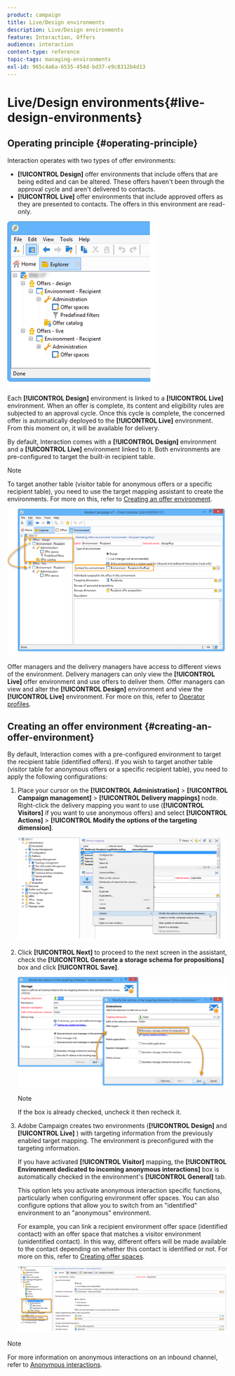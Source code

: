 ```yaml
---
product: campaign
title: Live/Design environments
description: Live/Design environments
feature: Interaction, Offers
audience: interaction
content-type: reference
topic-tags: managing-environments
exl-id: 965c4a6a-6535-454d-bd37-e9c8312b4d13
---
```

# Live/Design environments{#live-design-environments}



## Operating principle {#operating-principle}

Interaction operates with two types of offer environments:

* **[!UICONTROL Design]** offer environments that include offers that are being edited and can be altered. These offers haven't been through the approval cycle and aren't delivered to contacts.
* **[!UICONTROL Live]** offer environments that include approved offers as they are presented to contacts. The offers in this environment are read-only.

![](assets/offer_environments_overview_001.png)

Each **[!UICONTROL Design]** environment is linked to a **[!UICONTROL Live]** environment. When an offer is complete, its content and eligibility rules are subjected to an approval cycle. Once this cycle is complete, the concerned offer is automatically deployed to the **[!UICONTROL Live]** environment. From this moment on, it will be available for delivery.

By default, Interaction comes with a **[!UICONTROL Design]** environment and a **[!UICONTROL Live]** environment linked to it. Both environments are pre-configured to target the built-in recipient table.

>[!NOTE]
>
>To target another table (visitor table for anonymous offers or a specific recipient table), you need to use the target mapping assistant to create the environments. For more on this, refer to [Creating an offer environment](#creating-an-offer-environment).

![](assets/offer_environments_overview_002.png)

Offer managers and the delivery managers have access to different views of the environment. Delivery managers can only view the **[!UICONTROL Live]** offer environment and use offers to deliver them. Offer managers can view and alter the **[!UICONTROL Design]** environment and view the **[!UICONTROL Live]** environment. For more on this, refer to [Operator profiles](../../interaction/using/operator-profiles.md).

## Creating an offer environment {#creating-an-offer-environment}

By default, Interaction comes with a pre-configured environment to target the recipient table (identified offers). If you wish to target another table (visitor table for anonymous offers or a specific recipient table), you need to apply the following configurations:

1. Place your cursor on the **[!UICONTROL Administration]** > **[!UICONTROL Campaign management]** > **[!UICONTROL Delivery mappings]** node. Right-click the delivery mapping you want to use (**[!UICONTROL Visitors]** if you want to use anonymous offers) and select **[!UICONTROL Actions]** > **[!UICONTROL Modify the options of the targeting dimension]**.

   ![](assets/offer_env_anonymous_001.png)

1. Click **[!UICONTROL Next]** to proceed to the next screen in the assistant, check the **[!UICONTROL Generate a storage schema for propositions]** box and click **[!UICONTROL Save]**.

   ![](assets/offer_env_anonymous_002.png)

   >[!NOTE]
   >
   >If the box is already checked, uncheck it then recheck it.

1. Adobe Campaign creates two environments (**[!UICONTROL Design]** and **[!UICONTROL Live]** ) with targeting information from the previously enabled target mapping. The environment is preconfigured with the targeting information.

   If you have activated **[!UICONTROL Visitor]** mapping, the **[!UICONTROL Environment dedicated to incoming anonymous interactions]** box is automatically checked in the environment's **[!UICONTROL General]** tab.

   This option lets you activate anonymous interaction specific functions, particularly when configuring environment offer spaces. You can also configure options that allow you to switch from an "identified" environment to an "anonymous" environment.

   For example, you can link a recipient environment offer space (identified contact) with an offer space that matches a visitor environment (unidentified contact). In this way, different offers will be made available to the contact depending on whether this contact is identified or not. For more on this, refer to [Creating offer spaces](../../interaction/using/creating-offer-spaces.md).

   ![](assets/offer_env_anonymous_003.png)

>[!NOTE]
>
>For more information on anonymous interactions on an inbound channel, refer to [Anonymous interactions](../../interaction/using/anonymous-interactions.md).

